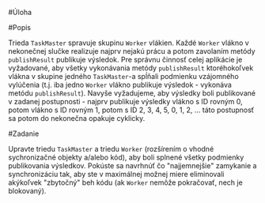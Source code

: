 #Úloha

#Popis

Trieda `TaskMaster` spravuje skupinu `Worker` vlákien. Každé `Worker` vlákno v nekonečnej slučke realizuje najprv nejakú prácu a potom zavolaním metódy `publishResult` publikuje výsledok. Pre správnu činnosť celej aplikácie je vyžadované, aby všetky vykonávania metódy `publishResult` ktoréhokoľvek vlákna v skupine jedného `TaskMaster`-a spĺňali podmienku vzájomného vylúčenia (t.j. iba jedno `Worker` vlákno publikuje výsledok - vykonáva metódu `publishResult`). Navyše vyžadujeme, aby výsledky boli publikované v zadanej postupnosti - najprv publikuje výsledky vlákno s ID rovným 0, potom vlákno s ID rovným 1, potom s ID 2, 3, 4, 5, 0, 1, 2, ... táto postupnosť sa potom do nekonečna opakuje cyklicky. 
  
#Zadanie  

Upravte triedu `TaskMaster` a triedu `Worker` (rozšírením o vhodné sychronizačné objekty a/alebo kód), aby boli splnené všetky podmienky publikovania výsledkov. Pokúste sa navrhnúť čo "najjemnejšie" zamykanie a synchronizáciu tak, aby ste v maximálnej možnej miere eliminovali akýkoľvek "zbytočný" beh kódu (ak `Worker` nemôže pokračovať, nech je blokovaný).
